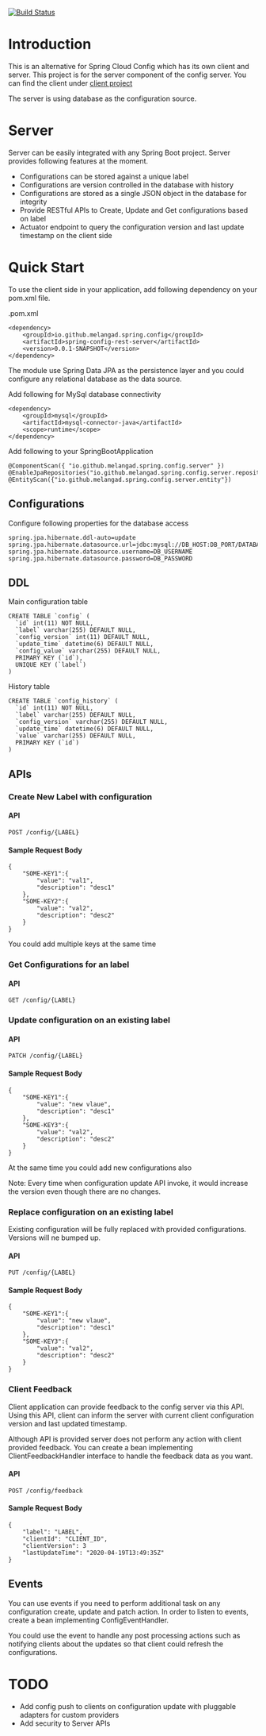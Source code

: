 [![Build Status](https://dev.azure.com/melanga0355/Spring%20Config%20Server/_apis/build/status/melangad.spring-config-rest-server?branchName=master)](https://dev.azure.com/melanga0355/Spring%20Config%20Server/_build/latest?definitionId=1&branchName=master)

# Introduction
This is an alternative for Spring Cloud Config which has its own client and server. This project is for the server component of the config server. You can find the client under [client project](https://github.com/melangad/spring-config-rest-client)

The server is using database as the configuration source.

# Server
Server can be easily integrated with any Spring Boot project. Server provides following features at the moment.

* Configurations can be stored against a unique label
* Configurations are version controlled in the database with history
* Configurations are stored as a single JSON object in the database for integrity
* Provide RESTful APIs to Create, Update and Get configurations based on label
* Actuator endpoint to query the configuration version and last update timestamp on the client side

# Quick Start
To use the client side in your application, add following dependency on your pom.xml file.

.pom.xml
```
<dependency>
    <groupId>io.github.melangad.spring.config</groupId>
    <artifactId>spring-config-rest-server</artifactId>
    <version>0.0.1-SNAPSHOT</version>
</dependency>
```

The module use Spring Data JPA as the persistence layer and you could configure any relational database as the data source.

Add following for MySql database connectivity
```
<dependency>
    <groupId>mysql</groupId>
    <artifactId>mysql-connector-java</artifactId>
    <scope>runtime</scope>
</dependency>
```

Add following to your SpringBootApplication

```
@ComponentScan({ "io.github.melangad.spring.config.server" })
@EnableJpaRepositories("io.github.melangad.spring.config.server.repository")
@EntityScan({"io.github.melangad.spring.config.server.entity"})
```

## Configurations
Configure following properties for the database access
```
spring.jpa.hibernate.ddl-auto=update
spring.jpa.hibernate.datasource.url=jdbc:mysql://DB_HOST:DB_PORT/DATABASE_NAME
spring.jpa.hibernate.datasource.username=DB_USERNAME
spring.jpa.hibernate.datasource.password=DB_PASSWORD
```

## DDL
Main configuration table
```
CREATE TABLE `config` (
  `id` int(11) NOT NULL,
  `label` varchar(255) DEFAULT NULL,
  `config_version` int(11) DEFAULT NULL,
  `update_time` datetime(6) DEFAULT NULL,
  `config_value` varchar(255) DEFAULT NULL,
  PRIMARY KEY (`id`),
  UNIQUE KEY (`label`)
)
```

History table
```
CREATE TABLE `config_history` (
  `id` int(11) NOT NULL,
  `label` varchar(255) DEFAULT NULL,
  `config_version` varchar(255) DEFAULT NULL,
  `update_time` datetime(6) DEFAULT NULL,
  `value` varchar(255) DEFAULT NULL,
  PRIMARY KEY (`id`)
)
```

## APIs
### Create New Label with configuration
#### API
```
POST /config/{LABEL}
```
#### Sample Request Body
```
{
    "SOME-KEY1":{
        "value": "val1",
        "description": "desc1"
    },
    "SOME-KEY2":{
        "value": "val2",
        "description": "desc2"
    }
}
```
You could add multiple keys at the same time

### Get Configurations for an label
#### API
```
GET /config/{LABEL}
```
### Update configuration on an existing label
#### API
```
PATCH /config/{LABEL}
```
#### Sample Request Body
```
{
    "SOME-KEY1":{
        "value": "new vlaue",
        "description": "desc1"
    },
    "SOME-KEY3":{
        "value": "val2",
        "description": "desc2"
    }
}
```
At the same time you could add new configurations also

Note: Every time when configuration update API invoke, it would increase the version even though there are no changes.

### Replace configuration on an existing label
Existing configuration will be fully replaced with provided configurations. Versions will ne bumped up.
#### API
```
PUT /config/{LABEL}
```
#### Sample Request Body
```
{
    "SOME-KEY1":{
        "value": "new vlaue",
        "description": "desc1"
    },
    "SOME-KEY3":{
        "value": "val2",
        "description": "desc2"
    }
}
```

### Client Feedback
Client application can provide feedback to the config server via this API. Using this API, client can inform the server with current client configuration version and last updated timestamp.

Although API is provided server does not perform any action with client provided feedback. You can create a bean implementing ClientFeedbackHandler interface to handle the feedback data as you want.

#### API
```
POST /config/feedback
```
#### Sample Request Body
```
{
    "label": "LABEL",
    "clientId": "CLIENT_ID",
    "clientVersion": 3
    "lastUpdateTime": "2020-04-19T13:49:35Z"
}
```

## Events
You can use events if you need to perform additional task on any configuration create, update and patch action. In order to listen to events, create a bean implementing ConfigEventHandler.

You could use the event to handle any post processing actions such as notifying clients about the updates so that client could refresh the configurations.

# TODO
* Add config push to clients on configuration update with pluggable adapters for custom providers
* Add security to Server APIs
